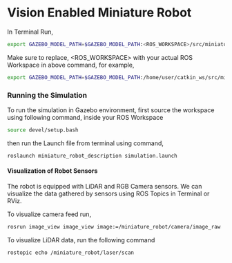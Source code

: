 # Vision Enabled Miniature Robot

In Terminal Run,

```bash
export GAZEBO_MODEL_PATH=$GAZEBO_MODEL_PATH:<ROS_WORKSPACE>/src/miniature-robot-gazebo-simulation/miniature_robot_description/models
```

Make sure to replace, <ROS_WORKSPACE> with your actual ROS Workspace in above command, for example,

```bash
export GAZEBO_MODEL_PATH=$GAZEBO_MODEL_PATH:/home/user/catkin_ws/src/miniature-robot-gazebo-simulation/miniature_robot_description/models
```

### Running the Simulation

To run the simulation in Gazebo environment, first source the workspace using following command, inside your ROS Workspace

```bash
source devel/setup.bash
```

then run the Launch file from terminal using command,

```
roslaunch miniature_robot_description simulation.launch
```

#### Visualization of Robot Sensors

The robot is equipped with LiDAR and RGB Camera sensors. We can visualize the data gathered by sensors using ROS Topics in Terminal or RViz.

To visualize camera feed run,

```bash
rosrun image_view image_view image:=/miniature_robot/camera/image_raw
```

To visualize LiDAR data, run the following command

```
rostopic echo /miniature_robot/laser/scan
```

